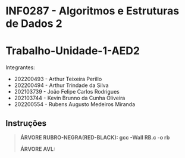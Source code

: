 # INF0287 - Algoritmos e Estruturas de Dados 2
# Trabalho-Unidade-1-AED2

Integrantes:

* 202200493 - Arthur Teixeira Perillo
* 202200494 - Arthur Trindade da Silva
* 202103739 - João Felipe Carlos Rodrigues
* 202103744 - Kevin Brunno da Cunha Oliveira
* 202200554 - Rubens Augusto Medeiros Miranda

## Instruções

> **ÁRVORE RUBRO-NEGRA(RED-BLACK):    gcc -Wall RB.c  -o rb**
> 
> **ÁRVORE AVL:**

